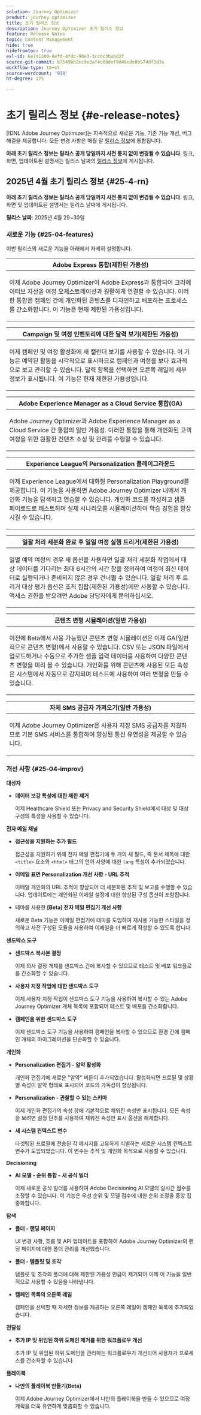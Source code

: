 ```yaml
---
solution: Journey Optimizer
product: journey optimizer
title: 초기 릴리스 정보
description: Journey Optimizer 초기 릴리스 정보
feature: Release Notes
topic: Content Management
hide: true
hidefromtoc: true
exl-id: 6e7d1300-8efd-4fdc-90e3-3ccdc3babd2f
source-git-commit: b7549bb2ec9e3af4c08def9d46cde0b574df3d3a
workflow-type: tm+mt
source-wordcount: '918'
ht-degree: 17%

---
```


# 초기 릴리스 정보 {#e-release-notes}

[!DNL Adobe Journey Optimizer]는 지속적으로 새로운 기능, 기존 기능 개선, 버그 해결을 제공합니다. 모든 변경 사항은 매월 말 [릴리스 정보](release-notes.md)에 통합됩니다.

**아래 초기 릴리스 정보는 릴리스 공개 당일까지 사전 통지 없이 변경될 수 있습니다**. 링크, 화면, 업데이트된 설명서는 릴리스 날짜의 [릴리스 정보](release-notes.md)에 게시됩니다.


## 2025년 4월 초기 릴리스 정보 {#25-4-rn}


**아래 초기 릴리스 정보는 릴리스 공개 당일까지 사전 통지 없이 변경될 수 있습니다**. 링크, 화면 및 업데이트된 설명서는 릴리스 날짜에 게시됩니다.

**릴리스 날짜**: 2025년 4월 29~30일


### 새로운 기능 {#25-04-features}

이번 릴리스의 새로운 기능을 아래에서 자세히 설명합니다.

<table>
<thead>
<tr>
<th><strong>Adobe Express 통합(제한된 가용성)</strong><br/></th>
</tr>
</thead>
<tbody>
<tr>
<td>
<p>이제 Adobe Journey Optimizer이 Adobe Express과 통합되어 크리에이티브 자산을 여정 오케스트레이션과 원활하게 연결할 수 있습니다. 이러한 통합은 캠페인 간에 개인화된 콘텐츠를 디자인하고 배포하는 프로세스를 간소화합니다. 이 기능은 현재 제한된 가용성입니다.</p>
</td>
</tr>
</tbody>
</table>

<table>
<thead>
<tr>
<th><strong>Campaign 및 여정 인벤토리에 대한 달력 보기(제한된 가용성)</strong><br/></th>
</tr>
</thead>
<tbody>
<tr>
<td>
<p>이제 캠페인 및 여정 활성화에 새 캘린더 보기를 사용할 수 있습니다. 이 기능은 예약된 활동을 시각적으로 표시하므로 캠페인과 여정을 보다 효과적으로 보고 관리할 수 있습니다. 달력 항목을 선택하면 오른쪽 레일에 세부 정보가 표시됩니다. 이 기능은 현재 제한된 가용성입니다.</p>
</td>
</tr>
</tbody>
</table>

<table>
<thead>
<tr>
<th><strong>Adobe Experience Manager as a Cloud Service 통합(GA)</strong><br/></th>
</tr>
</thead>
<tbody>
<tr>
<td>
<p>Adobe Journey Optimizer과 Adobe Experience Manager as a Cloud Service 간 통합의 일반 가용성. 이러한 통합을 통해 개인화된 고객 여정을 위한 원활한 컨텐츠 소싱 및 관리를 수행할 수 있습니다.</p>
</td>
</tr>
</tbody>
</table>

<table>
<thead>
<tr>
<th><strong>Experience League의 Personalization 플레이그라운드</strong><br/></th>
</tr>
</thead>
<tbody>
<tr>
<td>
<p>이제 Experience League에서 대화형 Personalization Playground를 제공합니다. 이 기능을 사용하면 Adobe Journey Optimizer 내에서 개인화 기능을 탐색하고 연습할 수 있습니다. 개인화 코드를 작성하고 샘플 페이로드로 테스트하며 실제 시나리오를 시뮬레이션하여 학습 경험을 향상시킬 수 있습니다.</p>
</td>
</tr>
</tbody>
</table>

<table>
<thead>
<tr>
<th><strong>일괄 처리 세분화 완료 후 일일 여정 실행 트리거(제한된 가용성)</strong><br/></th>
</tr>
</thead>
<tbody>
<tr>
<td>
<p>일별 예약 여정의 경우 새 옵션을 사용하면 일괄 처리 세분화 작업에서 대상 데이터를 기다리는 최대 6시간의 시간 창을 정의하여 여정이 최신 데이터로 실행되거나 준비되지 않은 경우 건너뛸 수 있습니다. 일괄 처리 후 트리거 대상 평가 옵션은 조직 집합(제한된 가용성)에만 사용할 수 있습니다. 액세스 권한을 받으려면 Adobe 담당자에게 문의하십시오.</p>
</td>
</tr>
</tbody>
</table>

<table>
<thead>
<tr>
<th><strong>콘텐츠 변형 시뮬레이션(일반 가용성)</strong><br/></th>
</tr>
</thead>
<tbody>
<tr>
<td>
<p>이전에 Beta에서 사용 가능했던 콘텐츠 변형 시뮬레이션은 이제 GA(일반적으로 콘텐츠 변형)에서 사용할 수 있습니다. CSV 또는 JSON 파일에서 업로드하거나 수동으로 추가한 샘플 입력 데이터를 사용하여 다양한 콘텐츠 변형을 미리 볼 수 있습니다. 개인화를 위해 콘텐츠에 사용된 모든 속성은 시스템에서 자동으로 감지되며 테스트에 사용하여 여러 변형을 만들 수 있습니다.</p>
</td>
</tr>
</tbody>
</table>

<table>
<thead>
<tr>
<th><strong>자체 SMS 공급자 가져오기(일반 가용성)</strong><br/></th>
</tr>
</thead>
<tbody>
<tr>
<td>
<p>이제 Adobe Journey Optimizer은 사용자 지정 SMS 공급자를 지원하므로 기본 SMS 서비스를 통합하여 향상된 통신 유연성을 제공할 수 있습니다.</p>
</td>
</tr>
</tbody>
</table>



<!--table>
<thead>
<tr>
<th><strong>Integration with Adobe Express</strong><br/></th>
</tr>
</thead>
<tbody>
<tr>
<td>
<p>The Adobe Express integration in Adobe Journey Optimizer lets you use Adobe Express's editing tools directly during content creation, enabling you to resize, remove backgrounds, crop, and convert assets to JPEG or PNG.<p>
</td>
</tr>
</tbody>
</table>


<table>
<thead>
<tr>
<th><strong>Calendar view for journeys (Limited Availability)</strong><br/></th>
</tr>
</thead>
<tbody>
<tr>
<td>
<p>A calendar view is now allows you to visualize all journeys activations. This capability is released as a Limited Availability to a select group of customers.<p>
<p>This change is only available for a set of organizations (Limited Availability). To gain access, contact your Adobe representative.</p>
</td>
</tr>
</tbody>
</table>

<table>
<thead>
<tr>
<th><strong>Integration with Dynamic Media (Limited Availability)</strong><br/></th>
</tr>
</thead>
<tbody>
<tr>
<td>
<p>Dynamic media assets are now directly available and accessible in Journey Optimizer. This integration enables you to:
<ul>
<li>Centrally manage assets with real-time updates</li>
<li>Modify your assets settings such as width and height instantly</li>
<li>Personalize your content using images with text overlays</li>
<li>Customize Dynamic Media templates by updating your content and adding personalization fields</li>
</ul>
<p>
<p>This integration is only available for a set of organizations (Limited Availability). To gain access, contact your Adobe representative.</p>
</td>
</tr>
</tbody>
</table>


<table>
<thead>
<tr>
<th><strong>LINE channel (Limited Availability)</strong><br/></th>
</tr>
</thead>
<tbody>
<tr>
<td>
<p>Adobe Journey Optimizer has expanded its cross-channel capabilities to include support for the LINE channel. This enhancement allows you to create, edit, and preview LINE experiences enabling more personalized and engaging interactions. With LINE, you can connect with more customers, send relevant content, and improve your engagement.<p>
<p>This capability is only available for a set of organizations (Limited Availability). To gain access, contact your Adobe representative.</p>
</td>
</tr>
</tbody>
</table-->

### 개선 사항 {#25-04-improv}

**대상자**

- **데이터 보강 특성에 대한 제한 제거**

  이제 Healthcare Shield 또는 Privacy and Security Shield에서 대상 및 대상 구성의 특성을 사용할 수 있습니다.

**전자 메일 채널**

- **접근성을 지원하는 추가 필드**

  접근성을 지원하기 위해 전자 메일 편집기에 두 개의 새 필드, 즉 문서 제목에 대한 `<title>` 요소와 `<html>` 태그의 언어 사양에 대한 `lang` 특성이 추가되었습니다.

- **이메일 표면 Personalization 개선 사항 - URL 추적**

  이메일 개인화의 URL 추적이 향상되어 더 세분화된 추적 및 보고를 수행할 수 있습니다. 업데이트에는 개인화된 이메일 설정에 대한 향상된 구성 옵션이 포함됩니다.


- 테마를 사용한 **[Beta] 전자 메일 편집기 개선 사항**

  새로운 Beta 기능은 이메일 편집기에 테마를 도입하여 재사용 가능한 스타일을 정의하고 사전 구성된 모듈을 사용하여 이메일을 더 빠르게 작성할 수 있도록 합니다.

**샌드박스 도구**

- **샌드박스 복사본 결정**

  이제 의사 결정 개체를 샌드박스 간에 복사할 수 있으므로 테스트 및 배포 워크플로를 간소화할 수 있습니다.

- **사용자 지정 작업에 대한 샌드박스 도구**

  이제 사용자 지정 작업이 샌드박스 도구 기능을 사용하여 복사할 수 있는 Adobe Journey Optimizer 개체 목록에 포함되어 테스트 및 배포를 간소화합니다.

- **캠페인을 위한 샌드박스 도구**

  이제 샌드박스 도구 기능을 사용하여 캠페인을 복사할 수 있으므로 환경 간에 캠페인 개체의 마이그레이션을 단순화할 수 있습니다.

**개인화**

- **Personalization 편집기 - 알약 활성화**

  개인화 편집기에 새로운 &quot;알약&quot; 버튼이 추가되었습니다. 활성화되면 프로필 및 상황별 속성이 알약 형태로 표시되어 코드의 가독성이 향상됩니다.

- **Personalization - 관찰할 수 있는 스키마**

  이제 개인화 편집기의 속성 창에 기본적으로 채워진 속성만 표시됩니다. 모든 속성을 보려면 설정 단추를 사용하여 채워진 속성만 표시 옵션을 해제합니다.

- **새 시스템 컨텍스트 변수**

  타겟팅된 프로필에 전송된 각 메시지를 고유하게 식별하는 새로운 시스템 컨텍스트 변수가 도입되었습니다. 이 변수는 추적 및 개인화 목적으로 사용할 수 있습니다.



**Decisioning**

- **AI 모델 - 순위 통합 - 새 공식 빌더**

  이제 새로운 공식 빌더를 사용하여 Adobe Decisioning AI 모델의 실시간 점수를 조정할 수 있습니다. 이 기능은 우선 순위 및 모델 점수에 대한 순위 조정을 중앙 집중화합니다.

**탐색**

- **폴더 - 랜딩 페이지**

  UI 변경 사항, 흐름 및 API 업데이트를 포함하여 Adobe Journey Optimizer의 랜딩 페이지에 대한 폴더 관리를 개선했습니다.

- **폴더 - 템플릿 및 조각**

  템플릿 및 조각의 폴더에 대해 제한된 가용성 언급이 제거되어 이제 이 기능을 일반적으로 사용할 수 있음을 나타냅니다.

- **캠페인 목록의 오른쪽 레일**

  캠페인을 선택할 때 자세한 정보를 제공하는 오른쪽 레일이 캠페인 목록에 추가되었습니다.



**전달성**

- **추가 IP 및 위임된 하위 도메인 제거를 위한 워크플로우 개선**

  추가 IP 및 위임된 하위 도메인을 관리하는 워크플로우가 개선되어 사용자가 프로세스를 간소화할 수 있습니다.

**플레이북**

- **나만의 플레이북 만들기(Beta)**

  이제 Adobe Journey Optimizer에서 나만의 플레이북을 만들 수 있으므로 여정 계획을 더욱 유연하게 맞춤화할 수 있습니다.
